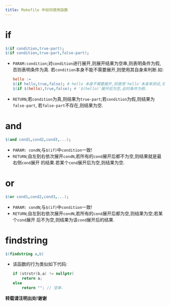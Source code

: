 ```yaml
---
title: Makefile 中如何使用函数
---
```


# if

```makefile
$(if condition,true-part);
$(if condition,true-part,false-part);
```

*   `PARAM:condition`;对`condition`进行展开,则展开结果为空串,则表明条件为假,否则表明条件为真.
    若`condition`本身不能不需要展开,则使用其自身来判断.如:
    
    ```makefile
    hello := 
    $(if hello,true,false); # hello 本身不需要展开,则使用'hello'本身来测试,很显然此时条件为真.
    $(if $(hello),true,false); # '$(hello)'展开后为空,此时条件为假.
    ```
*   `RETURN`;若`condition`为真,则结果为`true-part`;若`condition`为假,则结果为`false-part`,
    若`false-part`不存在,则结果为空.

# and

```makefile
$(and cond1,cond2,cond3,...);
```

*   `PARAM: condN`;与`$(if)`中`condition`一致!
*   `RETURN`;自左到右依次展开`condN`,若所有的`cond`展开后都不为空,则结果就是最右侧`cond`展开
    的结果.若某个`cond`展开后为空,则结果为空.

# or

```makefile
$(or cond1,cond2,cond3,...);
```

*   `PARAM: condN`;与`$(if)`中`condition`一致!
*   `RETURN`;自左到右依次展开`condN`,若所有的`cond`展开后都为空,则结果为空;若某个`cond`展开
    后不为空,则结果为该`cond`展开后的结果.

    
# findstring

```makefile
$(findstring a,b)
```

*   该函数的行为类似如下代码:
    
    ```c++
    if (strstr(b,a) != nullptr)
        return a;
    else
        return ""; // 空串.
    ```




**转载请注明出处!谢谢**
